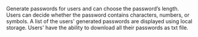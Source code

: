 Generate passwords for users and can choose the password’s length. 
Users can decide whether the password contains characters, numbers, or symbols.
A list of the users' generated passwords are displayed using local storage.
Users' have the ability to download all their passwords as txt file.
